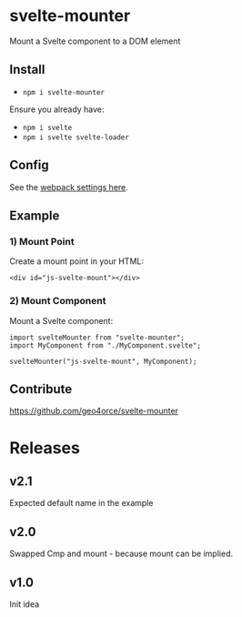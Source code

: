 # svelte-mounter
Mount a Svelte component to a DOM element

## Install
* `npm i svelte-mounter`

Ensure you already have:
* `npm i svelte`
* `npm i svelte svelte-loader`

## Config
See the [webpack settings here](https://github.com/sveltejs/svelte-loader).

## Example

### 1) Mount Point
Create a mount point in your HTML:
```
<div id="js-svelte-mount"></div>
```

### 2) Mount Component
Mount a Svelte component:
```
import svelteMounter from "svelte-mounter";
import MyComponent from "./MyComponent.svelte";

svelteMounter("js-svelte-mount", MyComponent);
```

## Contribute
https://github.com/geo4orce/svelte-mounter

# Releases

## v2.1
Expected default name in the example

## v2.0
Swapped Cmp and mount - because mount can be implied.

## v1.0
Init idea
